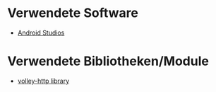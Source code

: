 # Verwendete Software
* [Android Studios](https://developer.android.com/studio/index.html)

# Verwendete Bibliotheken/Module
* [volley-http library](https://developer.android.com/training/volley/index.html)